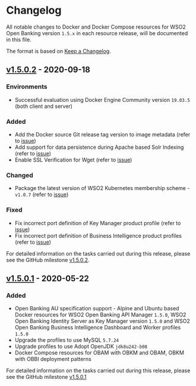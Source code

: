 # Changelog

All notable changes to Docker and Docker Compose resources for WSO2 Open Banking version `1.5.x` in each resource release, will be documented in this file.

The format is based on [Keep a Changelog](https://keepachangelog.com/en/1.0.0/).

## [v1.5.0.2] - 2020-09-18

### Environments

- Successful evaluation using Docker Engine Community version `19.03.5` (both client and server)

### Added

- Add the Docker source Git release tag version to image metadata (refer to [issue](https://github.com/wso2/docker-open-banking/issues/85))
- Add support for data persistence during Apache based Solr Indexing (refer to [issue](https://github.com/wso2/docker-open-banking/issues/81))
- Enable SSL Verification for Wget (refer to [issue](https://github.com/wso2/docker-open-banking/issues/84))

### Changed

- Package the latest version of WSO2 Kubernetes membership scheme - `v1.0.7` (refer to [issue](https://github.com/wso2/docker-open-banking/issues/77))

### Fixed

- Fix incorrect port definition of Key Manager product profile (refer to [issue](https://github.com/wso2/docker-open-banking/issues/79))
- Fix incorrect port definition of Business Intelligence product profiles (refer to [issue](https://github.com/wso2/docker-open-banking/issues/83))

For detailed information on the tasks carried out during this release, please see the GitHub milestone
[v1.5.0.2](https://github.com/wso2/docker-open-banking/milestone/10).

## [v1.5.0.1] - 2020-05-22

### Added

- Open Banking AU specification support	- Alpine and Ubuntu based Docker resources for WSO2 Open Banking API Manager `1.5.0`, WSO2 Open Banking Identity Server 
as Key Manager version `1.5.0` and WSO2 Open Banking Business Intelligence Dashboard and Worker profiles `1.5.0`
- Upgrade the profiles to use MySQL `5.7.24`
- Upgrade profiles to use Adopt OpenJDK `jdk8u242-b08`
- Docker Compose resources for OBAM with OBKM and  OBAM, OBKM with OBBI deployment patterns

For detailed information on the tasks carried out during this release, please see the GitHub milestone [v1.5.0.1](https://github.com/wso2/docker-open-banking/milestone/8)

[v1.5.0.2]: https://github.com/wso2/docker-open-banking/compare/v1.5.0.1...v1.5.0.2
[v1.5.0.1]: https://github.com/wso2/docker-open-banking/compare/v1.4.0.6...v1.5.0.1
